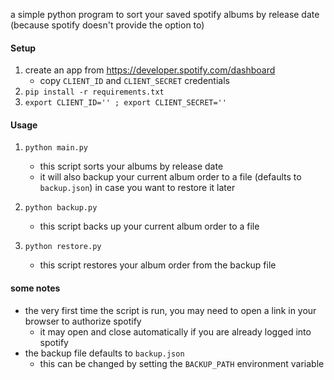 a simple python program to sort your saved spotify albums by release date (because spotify doesn't provide the option to)

#### Setup
1. create an app from https://developer.spotify.com/dashboard
    - copy `CLIENT_ID` and `CLIENT_SECRET` credentials
2. `pip install -r requirements.txt`
4. `export CLIENT_ID='' ; export CLIENT_SECRET=''`

#### Usage
1. `python main.py`
    - this script sorts your albums by release date
    - it will also backup your current album order to a file (defaults to `backup.json`) in case you want to restore it later

2. `python backup.py`
    - this script backs up your current album order to a file

3. `python restore.py`
    - this script restores your album order from the backup file

#### some notes
- the very first time the script is run, you may need to open a link in your browser to authorize spotify
    - it may open and close automatically if you are already logged into spotify
- the backup file defaults to `backup.json`
    - this can be changed by setting the `BACKUP_PATH` environment variable
